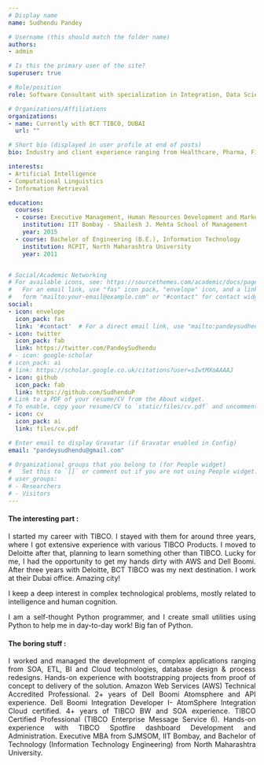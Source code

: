 ```yaml
---
# Display name
name: Sudhendu Pandey

# Username (this should match the folder name)
authors:
- admin

# Is this the primary user of the site?
superuser: true

# Role/position
role: Software Consultant with specialization in Integration, Data Science and Python Programming

# Organizations/Affiliations
organizations:
- name: Currently with BCT TIBCO, DUBAI
  url: ""

# Short bio (displayed in user profile at end of posts)
bio: Industry and client experience ranging from Healthcare, Pharma, Finance, Technology & Manufacturing domain.

interests:
- Artificial Intelligence
- Computational Linguistics
- Information Retrieval

education:
  courses:
  - course: Executive Management, Human Resources Development and Marketing
    institution: IIT Bombay - Shailesh J. Mehta School of Management
    year: 2015
  - course: Bachelor of Engineering (B.E.), Information Technology
    institution: RCPIT, North Maharashtra University
    year: 2011


# Social/Academic Networking
# For available icons, see: https://sourcethemes.com/academic/docs/page-builder/#icons
#   For an email link, use "fas" icon pack, "envelope" icon, and a link in the
#   form "mailto:your-email@example.com" or "#contact" for contact widget.
social:
- icon: envelope
  icon_pack: fas
  link: '#contact'  # For a direct email link, use "mailto:pandeysudhendu@gmail.com".
- icon: twitter
  icon_pack: fab
  link: https://twitter.com/PandeySudhendu
# - icon: google-scholar
# icon_pack: ai
# link: https://scholar.google.co.uk/citations?user=sIwtMXoAAAAJ
- icon: github
  icon_pack: fab
  link: https://github.com/SudhenduP
# Link to a PDF of your resume/CV from the About widget.
# To enable, copy your resume/CV to `static/files/cv.pdf` and uncomment the lines below.
- icon: cv
  icon_pack: ai
  link: files/cv.pdf

# Enter email to display Gravatar (if Gravatar enabled in Config)
email: "pandeysudhendu@gmail.com"

# Organizational groups that you belong to (for People widget)
#   Set this to `[]` or comment out if you are not using People widget.
# user_groups:
# - Researchers
# - Visitors
---
```


#### The interesting part :
<div style="text-align: justify">
I started my career with TIBCO. I stayed with them for around three years, where I got extensive experience with various TIBCO Products.
I moved to Deloitte after that, planning to learn something other than TIBCO. Lucky for me, I had the opportunity to get my hands dirty with AWS and Dell Boomi.
After three years with Deloitte, BCT TIBCO was my next destination. I work at their Dubai office. Amazing city!

I keep a deep interest in complex technological problems, mostly related to intelligence and human cognition.

I am a self-thought Python programmer, and I create small utilities using Python to help me in day-to-day work! 
Big fan of Python.

</div>

#### The boring stuff :

<div style="text-align: justify">
I worked and managed the development of complex applications ranging from SOA, ETL, BI and Cloud technologies, database design & process redesigns.
Hands-on experience with bootstrapping projects from proof of concept to delivery of the solution.
Amazon Web Services (AWS) Technical Accredited Professional.
2+ years of Dell Boomi Atomsphere and API experience. Dell Boomi Integration Developer I- AtomSphere Integration Cloud
certified.
4+ years of TIBCO BW and SOA experience. TIBCO Certified Professional (TIBCO Enterprise Message Service 6).
Hands-on experience with TIBCO Spotfire dashboard Development and Administration.
Executive MBA from SJMSOM, IIT Bombay, and Bachelor of Technology (Information Technology Engineering) from North Maharashtra University.

</div>